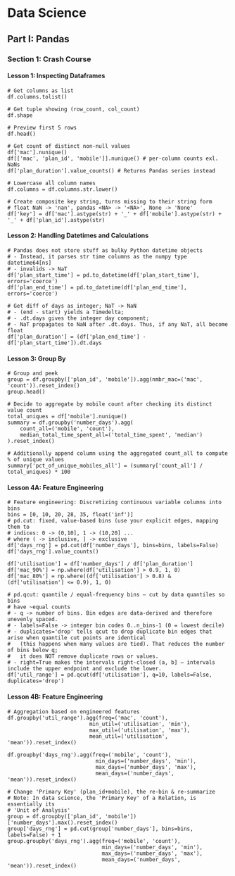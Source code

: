 # Data Science

## Part I: Pandas

### Section 1: Crash Course

#### Lesson 1: Inspecting Dataframes

	# Get columns as list
	df.columns.tolist()

	# Get tuple showing (row_count, col_count)
	df.shape

	# Preview first 5 rows
	df.head()

	# Get count of distinct non-null values
	df['mac'].nunique()
	df[['mac', 'plan_id', 'mobile']].nunique() # per-column counts exl. NaNs
	df['plan_duration'].value_counts() # Returns Pandas series instead

	# Lowercase all column names
	df.columns = df.columns.str.lower()

	# Create composite key string, turns missing to their string form
	# float NaN -> 'nan', pandas <NA> -> '<NA>', None -> 'None'
	df['key'] = df['mac'].astype(str) + '_' + df['mobile'].astype(str) + '_' + df['plan_id'].astype(str)

#### Lesson 2: Handling Datetimes and Calculations

    # Pandas does not store stuff as bulky Python datetime objects
    # - Instead, it parses str time columns as the numpy type datetime64[ns]
    # - invalids -> NaT
    df['plan_start_time'] = pd.to_datetime(df['plan_start_time'], errors='coerce')
    df['plan_end_time'] = pd.to_datetime(df['plan_end_time'], errors='coerce')

    # Get diff of days as integer; NaT -> NaN
    # - (end - start) yields a Timedelta;
    # - .dt.days gives the integer day component;
    # - NaT propagates to NaN after .dt.days. Thus, if any NaT, all become float
    df['plan_duration'] = (df['plan_end_time'] - df['plan_start_time']).dt.days

#### Lesson 3: Group By

    # Group and peek
    group = df.groupby(['plan_id', 'mobile']).agg(nmbr_mac=('mac', 'count')).reset_index()
    group.head()

    # Decide to aggregate by mobile count after checking its distinct value count
    total_uniques = df['mobile'].nunique()
    summary = df.groupby('number_days').agg(
        count_all=('mobile', 'count'),
        median_total_time_spent_all=('total_time_spent', 'median')
    ).reset_index()

    # Additionally append column using the aggregated count_all to compute % of unique values
    summary['pct_of_unique_mobiles_all'] = (summary['count_all'] / total_uniques) * 100


#### Lesson 4A: Feature Engineering

    # Feature engineering: Discretizing continuous variable columns into bins
	bins = [0, 10, 20, 28, 35, float('inf')]
	# pd.cut: fixed, value-based bins (use your explicit edges, mapping them to
	# indices: 0 -> (0,10], 1 -> (10,20] ... 
    # where ( -> inclusive, ] -> exclusive
	df['days_rng'] = pd.cut(df['number_days'], bins=bins, labels=False)
	df['days_rng'].value_counts()

	df['utilisation'] = df['number_days'] / df['plan_duration']
	df['mac_90%'] = np.where(df['utilisation'] > 0.9, 1, 0)
	df['mac_80%'] = np.where((df['utilisation'] > 0.8) & (df['utilisation'] <= 0.9), 1, 0)

    # pd.qcut: quantile / equal-frequency bins — cut by data quantiles so bins 
    # have ~equal counts
    # - q -> number of bins. Bin edges are data-derived and therefore unevenly spaced.
    # - labels=False -> integer bin codes 0..n_bins-1 (0 = lowest decile)
    # - duplicates='drop' tells qcut to drop duplicate bin edges that arise when quantile cut points are identical
    #   (this happens when many values are tied). That reduces the number of bins below q; 
    #   it does NOT remove duplicate rows or values.
    # - right=True makes the intervals right-closed (a, b] — intervals include the upper endpoint and exclude the lower.
    df['util_range'] = pd.qcut(df['utilisation'], q=10, labels=False, duplicates='drop')

#### Lesson 4B: Feature Engineering

    # Aggregation based on engineered features
	df.groupby('util_range').agg(freq=('mac', 'count'),
	   						  min_util=('utilisation', 'min'),
	   						  max_util=('utilisation', 'max'),
	   						  mean_util=('utilisation', 'mean')).reset_index()

	df.groupby('days_rng').agg(freq=('mobile', 'count'),
								min_days=('number_days', 'min'),
								max_days=('number_days', 'max'),
								mean_days=('number_days', 'mean')).reset_index()

    # Change 'Primary Key' (plan_id+mobile), the re-bin & re-summarize
    # Note: In data science, the 'Primary Key' of a Relation, is essentially its
    # 'Unit of Analysis'
	group = df.groupby(['plan_id', 'mobile'])['number_days'].max().reset_index()
	group['days_rng'] = pd.cut(group['number_days'], bins=bins, labels=False) + 1
	group.groupby('days_rng').agg(freq=('mobile', 'count'),
								  min_days=('number_days', 'min'),
								  max_days=('number_days', 'max'),
								  mean_days=('number_days', 'mean')).reset_index()

